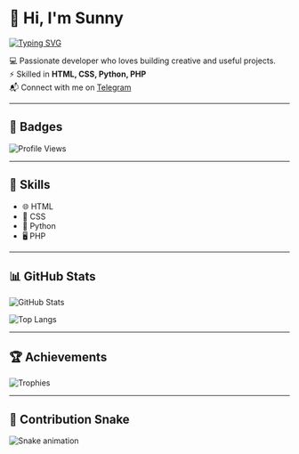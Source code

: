 
<!--
**sunnyptl95/sunnyptl95** is a ✨ _special_ ✨ repository because its `README.md` (this file) appears on your GitHub profile.

Here are some ideas to get you started:

- 🔭 I’m currently working on ...
- 🌱 I’m currently learning ...
- 👯 I’m looking to collaborate on ...
- 🤔 I’m looking for help with ...
- 💬 Ask me about ...
- 📫 How to reach me: ...
- 😄 Pronouns: ...
- ⚡ Fun fact: ...
-->
# 👋 Hi, I'm Sunny

[![Typing SVG](https://readme-typing-svg.demolab.com?font=Fira+Code&weight=500&size=25&pause=1000&center=true&random=true&width=435&lines=SUNNY+PATEL;HTML+%7C+CSS+%7C+PYTHON+%7C+PHP+)](https://git.io/typing-svg)

💻 Passionate developer who loves building creative and useful projects.  
⚡ Skilled in **HTML, CSS, Python, PHP**  
📬 Connect with me on [Telegram](https://t.me/JUST_7D5)

---

## 🔗 Badges
![Profile Views](https://komarev.com/ghpvc/?username=sunnyptl95&label=Profile%20Views&color=blue&style=flat)  


---

## 🚀 Skills
- 🌐 HTML  
- 🎨 CSS  
- 🐍 Python  
- 🖥️ PHP  

---

## 📊 GitHub Stats
![GitHub Stats](https://github-readme-stats.vercel.app/api?username=sunnyptl95&show_icons=true&theme=radical)

![Top Langs](https://github-readme-stats.vercel.app/api/top-langs/?username=sunnyptl95&layout=compact&theme=radical)

---

## 🏆 Achievements
![Trophies](https://github-profile-trophy.vercel.app/?username=sunnyptl95&theme=onedark)

---

## 🐍 Contribution Snake
![Snake animation](https://github.com/sunnyptl95/sunnyptl95/blob/output/github-contribution-grid-snake.svg)

